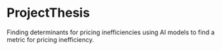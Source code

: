 # ProjectThesis
Finding determinants for pricing inefficiencies using AI models to find a metric for pricing inefficiency.
